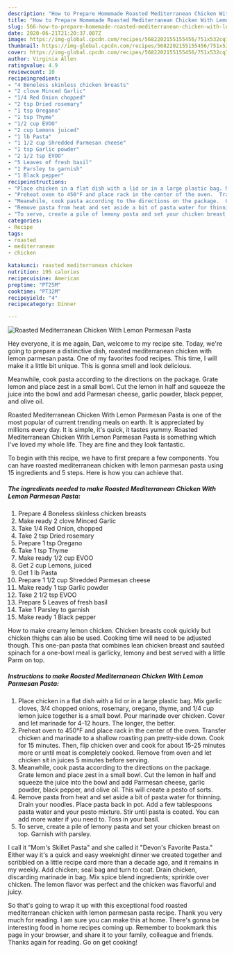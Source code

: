 ```yaml
---
description: "How to Prepare Homemade Roasted Mediterranean Chicken With Lemon Parmesan Pasta"
title: "How to Prepare Homemade Roasted Mediterranean Chicken With Lemon Parmesan Pasta"
slug: 566-how-to-prepare-homemade-roasted-mediterranean-chicken-with-lemon-parmesan-pasta
date: 2020-06-21T21:20:37.087Z
image: https://img-global.cpcdn.com/recipes/5682202155155456/751x532cq70/roasted-mediterranean-chicken-with-lemon-parmesan-pasta-recipe-main-photo.jpg
thumbnail: https://img-global.cpcdn.com/recipes/5682202155155456/751x532cq70/roasted-mediterranean-chicken-with-lemon-parmesan-pasta-recipe-main-photo.jpg
cover: https://img-global.cpcdn.com/recipes/5682202155155456/751x532cq70/roasted-mediterranean-chicken-with-lemon-parmesan-pasta-recipe-main-photo.jpg
author: Virginia Allen
ratingvalue: 4.9
reviewcount: 10
recipeingredient:
- "4 Boneless skinless chicken breasts"
- "2 clove Minced Garlic"
- "1/4 Red Onion chopped"
- "2 tsp Dried rosemary"
- "1 tsp Oregano"
- "1 tsp Thyme"
- "1/2 cup EVOO"
- "2 cup Lemons juiced"
- "1 lb Pasta"
- "1 1/2 cup Shredded Parmesan cheese"
- "1 tsp Garlic powder"
- "2 1/2 tsp EVOO"
- "5 Leaves of fresh basil"
- "1 Parsley to garnish"
- "1 Black pepper"
recipeinstructions:
- "Place chicken in a flat dish with a lid or in a large plastic bag. Mix garlic cloves, 3/4 chopped onions, rosemary, oregano, thyme, and 1/4 cup lemon juice together is a small bowl.  Pour marinade over chicken.  Cover and let marinade for 4-12 hours.  The longer, the better."
- "Preheat oven to 450°F and place rack in the center of the oven.  Transfer chicken and marinade to a shallow roasting pan pretty-side down. Cook for 15 minutes. Then, flip chicken over and cook for about 15-25 minutes more or until meat is completely cooked. Remove from oven and let chicken sit in juices 5 minutes before serving."
- "Meanwhile, cook pasta according to the directions on the package.  Grate lemon and place zest in a small bowl.  Cut the lemon in half and squeeze the juice into the bowl and add Parmesan cheese, garlic powder, black pepper, and olive oil.  This will create a pesto of sorts."
- "Remove pasta from heat and set aside a bit of pasta water for thinning.  Drain your noodles.  Place pasta back in pot.  Add a few tablespoons pasta water and your pesto mixture.  Stir until pasta is coated.  You can add more water if you need to. Toss in your basil."
- "To serve, create a pile of lemony pasta and set your chicken breast on top.  Garnish with parsley."
categories:
- Recipe
tags:
- roasted
- mediterranean
- chicken

katakunci: roasted mediterranean chicken 
nutrition: 195 calories
recipecuisine: American
preptime: "PT25M"
cooktime: "PT32M"
recipeyield: "4"
recipecategory: Dinner

---
```



![Roasted Mediterranean Chicken With Lemon Parmesan Pasta](https://img-global.cpcdn.com/recipes/5682202155155456/751x532cq70/roasted-mediterranean-chicken-with-lemon-parmesan-pasta-recipe-main-photo.jpg)

Hey everyone, it is me again, Dan, welcome to my recipe site. Today, we're going to prepare a distinctive dish, roasted mediterranean chicken with lemon parmesan pasta. One of my favorites food recipes. This time, I will make it a little bit unique. This is gonna smell and look delicious.

Meanwhile, cook pasta according to the directions on the package. Grate lemon and place zest in a small bowl. Cut the lemon in half and squeeze the juice into the bowl and add Parmesan cheese, garlic powder, black pepper, and olive oil.

Roasted Mediterranean Chicken With Lemon Parmesan Pasta is one of the most popular of current trending meals on earth. It is appreciated by millions every day. It is simple, it's quick, it tastes yummy. Roasted Mediterranean Chicken With Lemon Parmesan Pasta is something which I've loved my whole life. They are fine and they look fantastic.


To begin with this recipe, we have to first prepare a few components. You can have roasted mediterranean chicken with lemon parmesan pasta using 15 ingredients and 5 steps. Here is how you can achieve that.

<!--inarticleads1-->

##### The ingredients needed to make Roasted Mediterranean Chicken With Lemon Parmesan Pasta:

1. Prepare 4 Boneless skinless chicken breasts
1. Make ready 2 clove Minced Garlic
1. Take 1/4 Red Onion, chopped
1. Take 2 tsp Dried rosemary
1. Prepare 1 tsp Oregano
1. Take 1 tsp Thyme
1. Make ready 1/2 cup EVOO
1. Get 2 cup Lemons, juiced
1. Get 1 lb Pasta
1. Prepare 1 1/2 cup Shredded Parmesan cheese
1. Make ready 1 tsp Garlic powder
1. Take 2 1/2 tsp EVOO
1. Prepare 5 Leaves of fresh basil
1. Take 1 Parsley to garnish
1. Make ready 1 Black pepper


How to make creamy lemon chicken. Chicken breasts cook quickly but chicken thighs can also be used. Cooking time will need to be adjusted though. This one-pan pasta that combines lean chicken breast and sautéed spinach for a one-bowl meal is garlicky, lemony and best served with a little Parm on top. 

<!--inarticleads2-->

##### Instructions to make Roasted Mediterranean Chicken With Lemon Parmesan Pasta:

1. Place chicken in a flat dish with a lid or in a large plastic bag. Mix garlic cloves, 3/4 chopped onions, rosemary, oregano, thyme, and 1/4 cup lemon juice together is a small bowl.  Pour marinade over chicken.  Cover and let marinade for 4-12 hours.  The longer, the better.
1. Preheat oven to 450°F and place rack in the center of the oven.  Transfer chicken and marinade to a shallow roasting pan pretty-side down. Cook for 15 minutes. Then, flip chicken over and cook for about 15-25 minutes more or until meat is completely cooked. Remove from oven and let chicken sit in juices 5 minutes before serving.
1. Meanwhile, cook pasta according to the directions on the package.  Grate lemon and place zest in a small bowl.  Cut the lemon in half and squeeze the juice into the bowl and add Parmesan cheese, garlic powder, black pepper, and olive oil.  This will create a pesto of sorts.
1. Remove pasta from heat and set aside a bit of pasta water for thinning.  Drain your noodles.  Place pasta back in pot.  Add a few tablespoons pasta water and your pesto mixture.  Stir until pasta is coated.  You can add more water if you need to. Toss in your basil.
1. To serve, create a pile of lemony pasta and set your chicken breast on top.  Garnish with parsley.


I call it &#34;Mom&#39;s Skillet Pasta&#34; and she called it &#34;Devon&#39;s Favorite Pasta.&#34; Either way it&#39;s a quick and easy weeknight dinner we created together and scribbled on a little recipe card more than a decade ago, and it remains in my weekly. Add chicken; seal bag and turn to coat. Drain chicken, discarding marinade in bag. Mix spice blend ingredients; sprinkle over chicken. The lemon flavor was perfect and the chicken was flavorful and juicy. 

So that's going to wrap it up with this exceptional food roasted mediterranean chicken with lemon parmesan pasta recipe. Thank you very much for reading. I am sure you can make this at home. There's gonna be interesting food in home recipes coming up. Remember to bookmark this page in your browser, and share it to your family, colleague and friends. Thanks again for reading. Go on get cooking!
